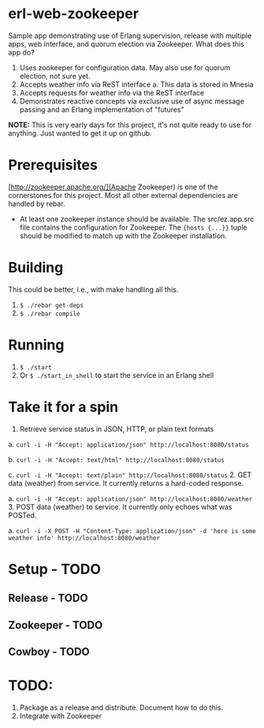 # erl-web-zookeeper

Sample app demonstrating use of Erlang supervision, release with multiple apps, web interface, 
and quorum election via Zookeeper.  What does this app do?
   1. Uses zookeeper for configuration data.  May also use for quorum election, not sure yet.
   2. Accepts weather info via ReST interface
      a. This data is stored in Mnesia
   3. Accepts requests for weather info via the ReST interface
   4. Demonstrates reactive concepts via exclusive use of async message passing and an Erlang
      implementation of "futures" 


**NOTE:** This is very early days for this project, it's not quite ready to use for anything.  Just 
wanted to get it up on github.

# Prerequisites

[http://zookeeper.apache.org/](Apache Zookeeper) is one of the cornerstones for this project. Most all other external dependencies are handled by rebar.
* At least one zookeeper instance should be available.  The src/ez.app.src file contains the configuration for Zookeeper.  The `{hosts {...}}` tuple should be modified to match up with the Zookeeper installation.

# Building
This could be better, i.e., with make handling all this.

1. `$ ./rebar get-deps`
2. `$ ./rebar compile`

# Running
1. `$ ./start`
2. Or `$ ./start_in_shell` to start the service in an Erlang shell

# Take it for a spin
1. Retrieve service status in JSON, HTTP, or plain text formats

a. `curl -i -H "Accept: application/json" http://localhost:8080/status`

b. `curl -i -H "Accept: text/html" http://localhost:8080/status`

c. `curl -i -H "Accept: text/plain" http://localhost:8080/status`
2. GET data (weather) from service. It currently returns a hard-coded response.

a. `curl -i -H "Accept: application/json" http://localhost:8080/weather`
3. POST data (weather) to service. It currently only echoes what was POSTed.

a. `curl -i -X POST -H "Content-Type: application/json" -d 'here is some weather info' http://localhost:8080/weather`

# Setup - TODO
## Release - TODO
## Zookeeper - TODO
## Cowboy - TODO

# TODO:
1. Package as a release and distribute. Document how to do this.
2. Integrate with Zookeeper

